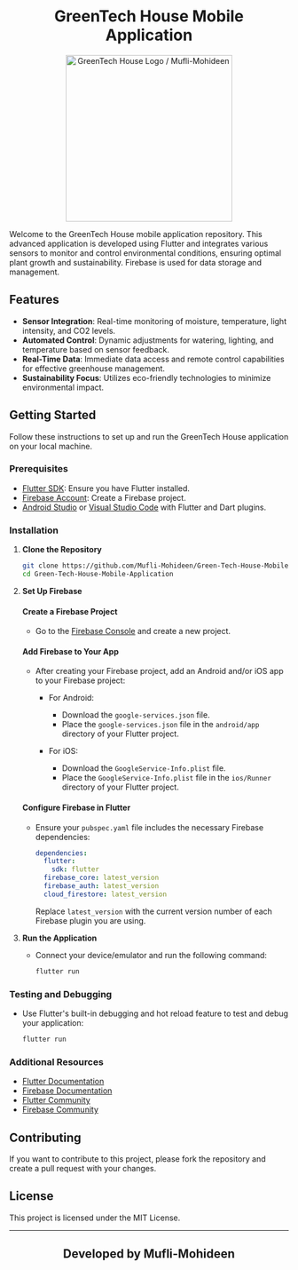 <div align = "center">
   
# GreenTech House Mobile Application

</div>

<div align="center">
  <img src="https://drive.google.com/uc?export=view&id=1oHkSDhuq2BMVmJmC2M38jebAsDMNKzY0" alt="GreenTech House Logo / Mufli-Mohideen" style="width:300px; height:auto">
</div>

Welcome to the GreenTech House mobile application repository. This advanced application is developed using Flutter and integrates various sensors to monitor and control environmental conditions, ensuring optimal plant growth and sustainability. Firebase is used for data storage and management.

## Features

- **Sensor Integration**: Real-time monitoring of moisture, temperature, light intensity, and CO2 levels.
- **Automated Control**: Dynamic adjustments for watering, lighting, and temperature based on sensor feedback.
- **Real-Time Data**: Immediate data access and remote control capabilities for effective greenhouse management.
- **Sustainability Focus**: Utilizes eco-friendly technologies to minimize environmental impact.

## Getting Started

Follow these instructions to set up and run the GreenTech House application on your local machine.

### Prerequisites

- [Flutter SDK](https://flutter.dev/docs/get-started/install): Ensure you have Flutter installed.
- [Firebase Account](https://firebase.google.com/): Create a Firebase project.
- [Android Studio](https://developer.android.com/studio) or [Visual Studio Code](https://code.visualstudio.com/) with Flutter and Dart plugins.

### Installation

1. **Clone the Repository**
   ```sh
   git clone https://github.com/Mufli-Mohideen/Green-Tech-House-Mobile-Application.git
   cd Green-Tech-House-Mobile-Application

2. **Set Up Firebase**

   #### Create a Firebase Project

   - Go to the [Firebase Console](https://console.firebase.google.com/) and create a new project.
   
   #### Add Firebase to Your App

   - After creating your Firebase project, add an Android and/or iOS app to your Firebase project:
     - For Android:
       - Download the `google-services.json` file.
       - Place the `google-services.json` file in the `android/app` directory of your Flutter project.
       
     - For iOS:
       - Download the `GoogleService-Info.plist` file.
       - Place the `GoogleService-Info.plist` file in the `ios/Runner` directory of your Flutter project.

   #### Configure Firebase in Flutter

   - Ensure your `pubspec.yaml` file includes the necessary Firebase dependencies:

     ```yaml
     dependencies:
       flutter:
         sdk: flutter
       firebase_core: latest_version
       firebase_auth: latest_version
       cloud_firestore: latest_version
     ```

     Replace `latest_version` with the current version number of each Firebase plugin you are using.

3. **Run the Application**

   - Connect your device/emulator and run the following command:

     ```sh
     flutter run
     ```

### Testing and Debugging

- Use Flutter's built-in debugging and hot reload feature to test and debug your application:

  ```sh
  flutter run

### Additional Resources

- [Flutter Documentation](https://flutter.dev/docs)
- [Firebase Documentation](https://firebase.google.com/docs)
- [Flutter Community](https://flutter.dev/community)
- [Firebase Community](https://firebase.google.com/community)

## Contributing

If you want to contribute to this project, please fork the repository and create a pull request with your changes.

## License

This project is licensed under the MIT License.

---

<div align="center">

## Developed by Mufli-Mohideen

</div>

